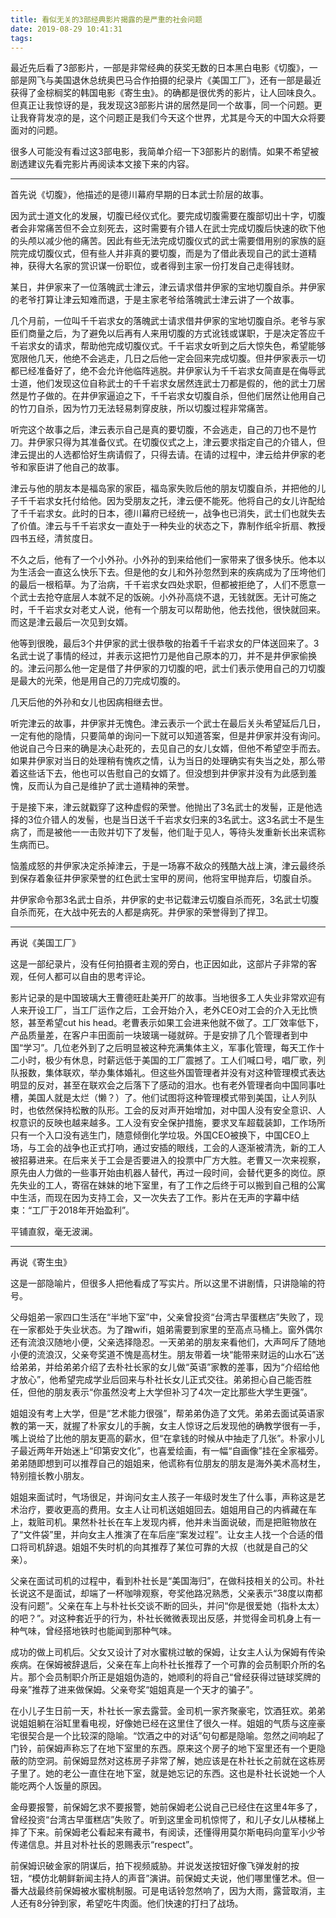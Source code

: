 ```yaml
---
title: 看似无关的3部经典影片揭露的是严重的社会问题
date: 2019-08-29 10:41:31
tags:
---
```


最近先后看了3部影片，一部是非常经典的获奖无数的日本黑白电影《切腹》，一部是网飞与美国退休总统奥巴马合作拍摄的纪录片《美国工厂》，还有一部是最近获得了金棕榈奖的韩国电影《寄生虫》。的确都是很优秀的影片，让人回味良久。但真正让我惊讶的是，我发现这3部影片讲的居然是同一个故事，同一个问题。更让我脊背发凉的是，这个问题正是我们今天这个世界，尤其是今天的中国大众将要面对的问题。

很多人可能没有看过这3部电影，我简单介绍一下3部影片的剧情。如果不希望被剧透建议先看完影片再阅读本文接下来的内容。

----

首先说《切腹》，他描述的是德川幕府早期的日本武士阶层的故事。

因为武士道文化的发展，切腹已经仪式化。要完成切腹需要在腹部切出十字，切腹者会非常痛苦但不会立刻死去，这时需要有介错人在武士完成切腹后快速的砍下他的头颅以减少他的痛苦。因此有些无法完成切腹仪式的武士需要借用别的家族的庭院完成切腹仪式，但有些人并非真的要切腹，而是为了借此表现自己的武士道精神，获得大名家的赏识谋一份职位，或者得到主家一份打发自己走得钱财。

某日，井伊家来了一位落魄武士津云，津云请求借井伊家的宝地切腹自杀。井伊家的老爷打算让津云知难而退，于是主家老爷给落魄武士津云讲了一个故事。

几个月前，一位叫千千岩求女的落魄武士请求借井伊家的宝地切腹自杀。老爷与家臣们商量之后，为了避免以后再有人来用切腹的方式讹钱或谋职，于是决定答应千千岩求女的请求，帮助他完成切腹仪式。千千岩求女听到之后大惊失色，希望能够宽限他几天，他绝不会逃走，几日之后他一定会回来完成切腹。但井伊家表示一切都已经准备好了，绝不会允许他临阵逃脱。井伊家认为千千岩求女简直是在侮辱武士道，他们发现这位自称武士的千千岩求女居然连武士刀都是假的，他的武士刀居然是竹子做的。在井伊家逼迫之下，千千岩求女切腹自杀，但他们居然让他用自己的竹刀自杀，因为竹刀无法轻易刺穿皮肤，所以切腹过程非常痛苦。

听完这个故事之后，津云表示自己是真的要切腹，不会逃走，自己的刀也不是竹刀。井伊家只得为其准备仪式。在切腹仪式之上，津云要求指定自己的介错人，但津云提出的人选都恰好生病请假了，只得去请。在请的过程中，津云给井伊家的老爷和家臣讲了他自己的故事。

津云与他的朋友本是福岛家的家臣，福岛家失败后他的朋友切腹自杀，并把他的儿子千千岩求女托付给他。因为受朋友之托，津云便不能死。他将自己的女儿许配给了千千岩求女。此时的日本，德川幕府已经统一，战争也已消失，武士们也就失去了价值。津云与千千岩求女一直处于一种失业的状态之下，靠制作纸伞折扇、教授四书五经，清贫度日。

不久之后，他有了一个小外孙。小外孙的到来给他们一家带来了很多快乐。他本以为生活会一直这么快乐下去。但是他的女儿和外孙忽然到来的疾病成为了压垮他们的最后一根稻草。为了治病，千千岩求女四处求职，但都被拒绝了，人们不愿意一个武士去抢夺底层人本就不足的饭碗。小外孙高烧不退，无钱就医。无计可施之时，千千岩求女对老丈人说，他有一个朋友可以帮助他，他去找他，很快就回来。而这是津云最后一次见到女婿。

他等到很晚，最后3个井伊家的武士很恭敬的抬着千千岩求女的尸体送回来了。3名武士说了事情的经过，并表示这把竹刀是他自己原本的刀，并不是井伊家偷换的。津云问那么他一定是借了井伊家的刀切腹的吧，武士们表示使用自己的刀切腹是最大的光荣，他是用自己的刀完成切腹的。

几天后他的外孙和女儿也因病相继去世。

听完津云的故事，井伊家并无愧色。津云表示一个武士在最后关头希望延后几日，一定有他的隐情，只要简单的询问一下就可以知道答案，但是井伊家并没有询问。他说自己今日来的确是决心赴死的，去见自己的女儿女婿，但他不希望空手而去。如果井伊家对当日的处理稍有愧疚之情，认为当日的处理确实有失当之处，那么带着这些话下去，他也可以告慰自己的女婿了。但没想到井伊家并没有为此感到羞愧，反而认为自己是维护了武士道精神的荣誉。

于是接下来，津云就戳穿了这种虚假的荣誉。他抛出了3名武士的发髻，正是他选择的3位介错人的发髻，也是当日送千千岩求女归来的3名武士。这3名武士不是生病了，而是被他一一击败并切下了发髻，他们耻于见人，等待头发重新长出来谎称生病而已。

恼羞成怒的井伊家决定杀掉津云，于是一场寡不敌众的残酷大战上演，津云最终杀到保存着象征井伊家荣誉的红色武士宝甲的房间，他将宝甲抛弃后，切腹自杀。

井伊家命令那3名武士自杀，井伊家的史书记载津云切腹自杀而死，3名武士切腹自杀而死，在大战中死去的人都是病死。井伊家的荣誉得到了捍卫。

-----

再说《美国工厂》

这是一部纪录片，没有任何拍摄者主观的旁白，也正因如此，这部片子非常的客观，任何人都可以自由的思考评论。

影片记录的是中国玻璃大王曹德旺赴美开厂的故事。当地很多工人失业非常欢迎有人来开设工厂，当工厂运作之后，工会开始介入，老外CEO对工会的介入无比愤怒，甚至希望cut his head。老曹表示如果工会进来他就不做了。工厂效率低下，产品质量差，在客户丰田面前一块玻璃一碰就碎。于是安排了几个管理者到中国“学习”。几位老外到了之后明显被这种充满集体主义，军事化管理，每天工作十二小时，极少有休息，时薪远低于美国的工厂震撼了。工人们喊口号，唱厂歌，列队报数，集体联欢，举办集体婚礼。但这些外国管理者并没有对这种管理模式表达明显的反对，甚至在联欢会之后落下了感动的泪水。也有老外管理者向中国同事吐槽，美国人就是太烂（懒？）了。他们试图将这种管理模式带到美国，让人列队时，也依然保持松散的队形。工会的反对声开始增加，对中国人没有安全意识、人权意识的反映也越来越多。工人没有安全保护措施，要求叉车超载装卸，工作场所只有一个入口没有逃生门，随意倾倒化学垃圾。外国CEO被换下，中国CEO上场，与工会的战争也正式打响，通过安插的眼线，工会的人逐渐被清洗，新的工人被招募进来。在后来关于工会是否要进入的投票中厂方大胜。老曹又一次来视察，原先由人力做的一些事开始由机器人替代，再过一段时间，会替代更多的岗位。原先失业的工人，寄宿在妹妹的地下室里，有了工作之后终于可以搬到自己租的公寓中生活，而现在因为支持工会，又一次失去了工作。影片在无声的字幕中结束：“工厂于2018年开始盈利”。

平铺直叙，毫无波澜。

-----

再说《寄生虫》

这是一部隐喻片，但很多人把他看成了写实片。所以这里不讲剧情，只讲隐喻的符号。

父母姐弟一家四口生活在“半地下室”中，父亲曾投资“台湾古早蛋糕店”失败了，现在一家都处于失业状态。为了蹭wifi，姐弟需要到家里的至高点马桶上。窗外偶尔还有流浪汉随地小便，父亲选择隐忍。一天弟弟的朋友来看他们，大声呵斥了随地小便的流浪汉，父亲夸奖道不愧是高材生。朋友带着一块“能带来财运的山水石”送给弟弟，并给弟弟介绍了去朴社长家的女儿做“英语”家教的差事，因为“介绍给他才放心”，他希望完成学业后回来与朴社长女儿正式交往。弟弟担心自己能否胜任，但他的朋友表示“你虽然没考上大学但补习了4次一定比那些大学生更强”。

姐姐没有考上大学，但是“艺术能力很强”，帮弟弟伪造了文凭。弟弟去面试英语家教的第一天，就握了朴家女儿的手腕，女主人惊讶之后发现他的确教学很有一手，嘴上说给了比他的朋友更高的薪水，但“在拿钱的时候从中抽走了几张”。朴家小儿子最近两年开始迷上“印第安文化”，也喜爱绘画，有一幅“自画像”挂在全家福旁。弟弟随即想到可以推荐自己的姐姐来，他谎称有位朋友的朋友是海外美术高材生，特别擅长教小朋友。

姐姐来面试时，气场很足，并询问女主人孩子一年级时发生了什么事，声称这是艺术治疗，要收更高的费用。女主人让司机送姐姐回去。姐姐用自己的内裤藏在车上，栽赃司机。果然朴社长在车上发现内裤，他并未当面说破，而是把赃物放在了“文件袋”里，并向女主人推演了在车后座“案发过程”。让女主人找一个合适的借口将司机辞退。姐姐不失时机的向其推荐了某位可靠的大叔（也就是自己的父亲）。

父亲在面试司机的过程中，看到朴社长是“美国海归”，在做科技相关的公司。朴社长说这不是面试，却端了一杯咖啡观察，夸奖他路况熟悉，父亲表示“38度以南都没有问题”。父亲在车上与朴社长交谈不断的回头，并问“你是很爱她（指朴太太）的吧？”。对这种套近乎的行为，朴社长微微表现出反感，并觉得金司机身上有一种气味，曾经搭地铁时也能闻到那种气味。

成功的做上司机后。父女又设计了对水蜜桃过敏的保姆，让女主人认为保姆有传染疾病。在保姆被辞退后，父亲在车上向朴社长推荐了一个可靠的会员制职介所的名片。那个会员制职介所正是姐姐伪造的，她顺利的将自己“曾经获得过链球奖牌的母亲”推荐了进来做保姆。父亲夸奖“姐姐真是一个天才的骗子”。

在小儿子生日前一天，朴社长一家去露营。金司机一家齐聚豪宅，饮酒狂欢。弟弟说姐姐躺在浴缸里看电视，好像她已经在这里住了很久一样。姐姐的气质与这座豪宅很契合是一个比较深的隐喻。“饮酒之中的对话”句句都是隐喻。忽然之间响起了门铃，前保姆声称忘了在地下室里的东西。原来这个房子的地下室里还有一个更隐蔽的防空洞。前保姆显然对这栋房子非常了解，她应该是在朴社长之前就在这栋房子里了。她的老公一直住在地下室，就是她忘记的东西。这也是朴社长说她一个人能吃两个人饭量的原因。

金母要报警，前保姆乞求不要报警，她前保姆老公说自己已经住在这里4年多了，曾经投资“台湾古早蛋糕店”失败了。听到这里金司机惊愕了，和儿子女儿从楼梯上摔了下来。前保姆老公看起来有藏书，有阅读，还懂得用莫尔斯电码向童军小少爷传递信息。并且对朴社长的恩赐表示“respect”。

前保姆识破金家的阴谋后，拍下视频威胁。并说发送按钮好像飞弹发射的按钮，“模仿北朝鲜新闻主持人的声音”演讲。前保姆丈夫说，他们哪里懂艺术。但一番大战最终前保姆被水蜜桃制服。可是电话铃忽然响了，因为大雨，露营取消，主人还有8分钟到家，希望吃牛肉面。他们快速的打扫了战场。



